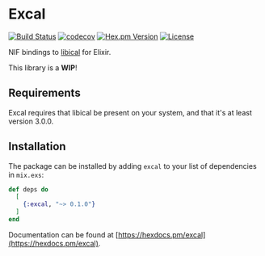 # Excal
[![Build Status](https://travis-ci.com/peek-travel/excal.svg?branch=master)](https://travis-ci.org/peek-travel/excal) [![codecov](https://codecov.io/gh/peek-travel/excal/branch/master/graph/badge.svg)](https://codecov.io/gh/peek-travel/excal) [![Hex.pm Version](https://img.shields.io/hexpm/v/excal.svg?style=flat)](https://hex.pm/packages/excal) [![License](https://img.shields.io/hexpm/l/excal.svg)](LICENSE.md)

NIF bindings to [libical](https://libical.github.io/libical/) for Elixir.

This library is a **WIP**!

## Requirements

Excal requires that libical be present on your system, and that it's at least version 3.0.0.

## Installation

The package can be installed by adding `excal` to your list of dependencies in `mix.exs`:

```elixir
def deps do
  [
    {:excal, "~> 0.1.0"}
  ]
end
```

Documentation can be found at [https://hexdocs.pm/excal](https://hexdocs.pm/excal).
